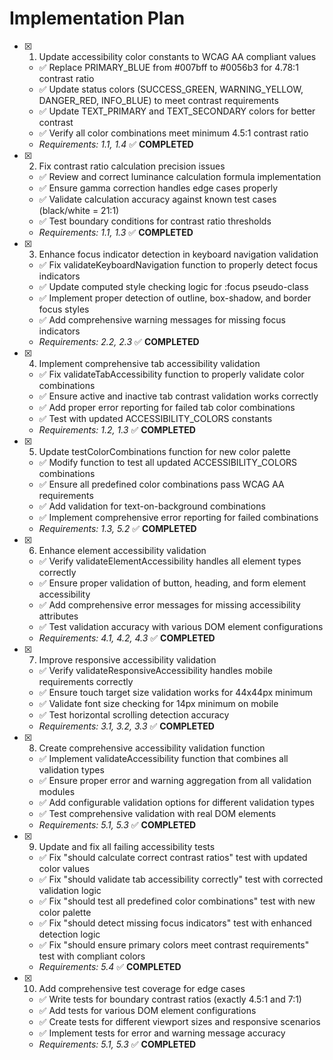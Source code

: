 # Implementation Plan

- [x] 1. Update accessibility color constants to WCAG AA compliant values
  - ✅ Replace PRIMARY_BLUE from #007bff to #0056b3 for 4.78:1 contrast ratio
  - ✅ Update status colors (SUCCESS_GREEN, WARNING_YELLOW, DANGER_RED, INFO_BLUE) to meet contrast requirements
  - ✅ Update TEXT_PRIMARY and TEXT_SECONDARY colors for better contrast
  - ✅ Verify all color combinations meet minimum 4.5:1 contrast ratio
  - _Requirements: 1.1, 1.4_ ✅ **COMPLETED**

- [x] 2. Fix contrast ratio calculation precision issues
  - ✅ Review and correct luminance calculation formula implementation
  - ✅ Ensure gamma correction handles edge cases properly
  - ✅ Validate calculation accuracy against known test cases (black/white = 21:1)
  - ✅ Test boundary conditions for contrast ratio thresholds
  - _Requirements: 1.1, 1.3_ ✅ **COMPLETED**

- [x] 3. Enhance focus indicator detection in keyboard navigation validation
  - ✅ Fix validateKeyboardNavigation function to properly detect focus indicators
  - ✅ Update computed style checking logic for :focus pseudo-class
  - ✅ Implement proper detection of outline, box-shadow, and border focus styles
  - ✅ Add comprehensive warning messages for missing focus indicators
  - _Requirements: 2.2, 2.3_ ✅ **COMPLETED**

- [x] 4. Implement comprehensive tab accessibility validation
  - ✅ Fix validateTabAccessibility function to properly validate color combinations
  - ✅ Ensure active and inactive tab contrast validation works correctly
  - ✅ Add proper error reporting for failed tab color combinations
  - ✅ Test with updated ACCESSIBILITY_COLORS constants
  - _Requirements: 1.2, 1.3_ ✅ **COMPLETED**

- [x] 5. Update testColorCombinations function for new color palette
  - ✅ Modify function to test all updated ACCESSIBILITY_COLORS combinations
  - ✅ Ensure all predefined color combinations pass WCAG AA requirements
  - ✅ Add validation for text-on-background combinations
  - ✅ Implement comprehensive error reporting for failed combinations
  - _Requirements: 1.3, 5.2_ ✅ **COMPLETED**

- [x] 6. Enhance element accessibility validation
  - ✅ Verify validateElementAccessibility handles all element types correctly
  - ✅ Ensure proper validation of button, heading, and form element accessibility
  - ✅ Add comprehensive error messages for missing accessibility attributes
  - ✅ Test validation accuracy with various DOM element configurations
  - _Requirements: 4.1, 4.2, 4.3_ ✅ **COMPLETED**

- [x] 7. Improve responsive accessibility validation
  - ✅ Verify validateResponsiveAccessibility handles mobile requirements correctly
  - ✅ Ensure touch target size validation works for 44x44px minimum
  - ✅ Validate font size checking for 14px minimum on mobile
  - ✅ Test horizontal scrolling detection accuracy
  - _Requirements: 3.1, 3.2, 3.3_ ✅ **COMPLETED**

- [x] 8. Create comprehensive accessibility validation function
  - ✅ Implement validateAccessibility function that combines all validation types
  - ✅ Ensure proper error and warning aggregation from all validation modules
  - ✅ Add configurable validation options for different validation types
  - ✅ Test comprehensive validation with real DOM elements
  - _Requirements: 5.1, 5.3_ ✅ **COMPLETED**

- [x] 9. Update and fix all failing accessibility tests
  - ✅ Fix "should calculate correct contrast ratios" test with updated color values
  - ✅ Fix "should validate tab accessibility correctly" test with corrected validation logic
  - ✅ Fix "should test all predefined color combinations" test with new color palette
  - ✅ Fix "should detect missing focus indicators" test with enhanced detection logic
  - ✅ Fix "should ensure primary colors meet contrast requirements" test with compliant colors
  - _Requirements: 5.4_ ✅ **COMPLETED**

- [x] 10. Add comprehensive test coverage for edge cases
  - ✅ Write tests for boundary contrast ratios (exactly 4.5:1 and 7:1)
  - ✅ Add tests for various DOM element configurations
  - ✅ Create tests for different viewport sizes and responsive scenarios
  - ✅ Implement tests for error and warning message accuracy
  - _Requirements: 5.1, 5.3_ ✅ **COMPLETED**